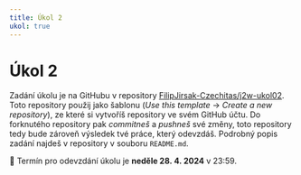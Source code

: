 ```yaml
---
title: Úkol 2
ukol: true
---
```

# Úkol 2
Zadání úkolu je na GitHubu v repository [FilipJirsak-Czechitas/j2w-ukol02](https://github.com/FilipJirsak-Czechitas/j2w-ukol02).
Toto repository použij jako šablonu (_Use this template_ → _Create a new repository_), ze které si vytvoříš repository ve svém GitHub účtu.
Do forknutého repository pak _commitneš_ a _pushneš_ své změny, toto repository tedy bude zároveň výsledek tvé práce, který odevzdáš.
Podrobný popis zadání najdeš v repository v souboru `README.md`.

📆 Termín pro odevzdání úkolu je **neděle 28. 4. 2024** v 23:59.
